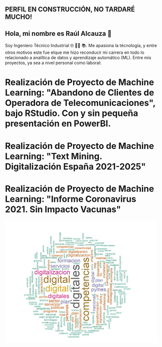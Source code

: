 ## PERFIL EN CONSTRUCCIÓN, NO TARDARÉ MUCHO!

## Hola, mi nombre es Raúl Alcauza 👋


Soy Ingeniero Técnico Industrial 🤓 👨‍🏫 📚. 
Me apasiona la técnología, y entre otros motivos este fue elque me hizo reconducir mi carrera en todo lo relacionado a analítica de datos y aprendizaje automático (ML). 
Entre mis proyectos, ya sea a nivel personal como laboral:

# Realización de Proyecto de Machine Learning: "Abandono de Clientes de Operadora de Telecomunicaciones", bajo RStudio. Con y sin pequeña presentación en PowerBI.

# Realización de Proyecto de Machine Learning: "Text Mining. Digitalización España 2021-2025"

# Realización de Proyecto de Machine Learning: "Informe Coronavirus 2021. Sin Impacto Vacunas"

![**Presentación**](Captura.JPG)

<!--
**raulalcauza/raulalcauza** is a ✨ _special_ ✨ repository because its `README.md` (this file) appears on your GitHub profile.

Here are some ideas to get you started:

- 🔭 I’m currently working on ...
- 🌱 I’m currently learning ...
- 👯 I’m looking to collaborate on ...
- 🤔 I’m looking for help with ...
- 💬 Ask me about ...
- 📫 How to reach me: ...
- 😄 Pronouns: ...
- ⚡ Fun fact: ...
-->
